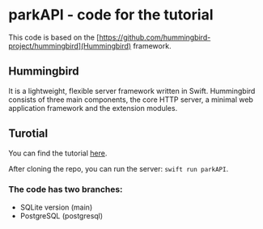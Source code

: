 # parkAPI - code for the tutorial
This code is based on the [https://github.com/hummingbird-project/hummingbird](Hummingbird) framework.

## Hummingbird
It is a lightweight, flexible server framework written in Swift. Hummingbird consists of three main components, the core HTTP server, a minimal web application framework and the extension modules.

## Turotial
You can find the tutorial [here](https://kicsipixel.github.io/posts/2023/2023-06-02-hummingbird/).

After cloning the repo, you can run the server: ```swift run parkAPI```.

### The code has two branches:
- SQLite version (main)
- PostgreSQL (postgresql)
